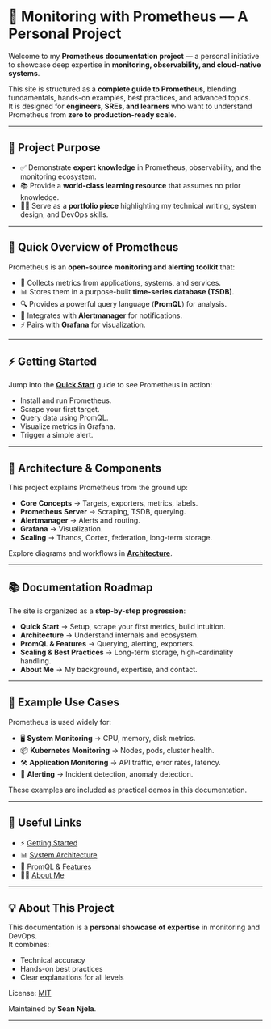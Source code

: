 # 🚀 Monitoring with Prometheus — A Personal Project

Welcome to my **Prometheus documentation project** — a personal initiative to showcase deep expertise in **monitoring, observability, and cloud-native systems**.  

This site is structured as a **complete guide to Prometheus**, blending fundamentals, hands-on examples, best practices, and advanced topics.  
It is designed for **engineers, SREs, and learners** who want to understand Prometheus from **zero to production-ready scale**.  

---

## 🎯 Project Purpose

- ✅ Demonstrate **expert knowledge** in Prometheus, observability, and the monitoring ecosystem.  
- 📚 Provide a **world-class learning resource** that assumes no prior knowledge.  
- 🧑‍💼 Serve as a **portfolio piece** highlighting my technical writing, system design, and DevOps skills.  

---

## 🧭 Quick Overview of Prometheus

Prometheus is an **open-source monitoring and alerting toolkit** that:  
- 🔧 Collects metrics from applications, systems, and services.  
- 📊 Stores them in a purpose-built **time-series database (TSDB)**.  
- 🔍 Provides a powerful query language (**PromQL**) for analysis.  
- 🔔 Integrates with **Alertmanager** for notifications.  
- ⚡ Pairs with **Grafana** for visualization.  

---

## ⚡ Getting Started

Jump into the **[Quick Start](0-quickstart/1-getting-started.md)** guide to see Prometheus in action:
- Install and run Prometheus.  
- Scrape your first target.  
- Query data using PromQL.  
- Visualize metrics in Grafana.  
- Trigger a simple alert.  

---

## 📐 Architecture & Components

This project explains Prometheus from the ground up:

- **Core Concepts** → Targets, exporters, metrics, labels.  
- **Prometheus Server** → Scraping, TSDB, querying.  
- **Alertmanager** → Alerts and routing.  
- **Grafana** → Visualization.  
- **Scaling** → Thanos, Cortex, federation, long-term storage.  

Explore diagrams and workflows in **[Architecture](1-architecture/0-overview.md)**.

---

## 📚 Documentation Roadmap

The site is organized as a **step-by-step progression**:

* **Quick Start** → Setup, scrape your first metrics, build intuition.  
* **Architecture** → Understand internals and ecosystem.  
* **PromQL & Features** → Querying, alerting, exporters.  
* **Scaling & Best Practices** → Long-term storage, high-cardinality handling.  
* **About Me** → My background, expertise, and contact.  

---

## 🧪 Example Use Cases

Prometheus is used widely for:  

* 🖥️ **System Monitoring** → CPU, memory, disk metrics.  
* 📦 **Kubernetes Monitoring** → Nodes, pods, cluster health.  
* 🛠️ **Application Monitoring** → API traffic, error rates, latency.  
* 🔔 **Alerting** → Incident detection, anomaly detection.  

These examples are included as practical demos in this documentation.

---

## 🔗 Useful Links

* ⚡ [Getting Started](0-quickstart/1-getting-started.md)  
* 📊 [System Architecture](1-architecture/0-overview.md)  
* 📝 [PromQL & Features](2-project/prometheus.md)  
* 🧑‍💼 [About Me](4-about/0-about.md)  

---

## 💡 About This Project

This documentation is a **personal showcase of expertise** in monitoring and DevOps.  
It combines:

- Technical accuracy  
- Hands-on best practices  
- Clear explanations for all levels  

License: [MIT](https://github.com/sean-njela/demo_monitoring/blob/main/LICENSE)  

Maintained by **Sean Njela**.  

---
